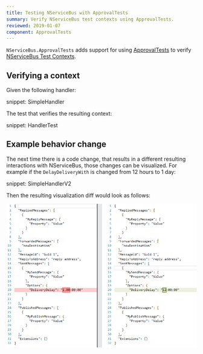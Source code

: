 ```yaml
---
title: Testing NServiceBus with ApprovalTests
summary: Verify NServiceBus test contexts using ApprovalTests.
reviewed: 2019-01-07
component: ApprovalTests
---
```



`NServiceBus.ApprovalTests` adds support for using [ApprovalTests](https://github.com/approvals/ApprovalTests.Net) to verify [NServiceBus Test Contexts](/samples/unit-testing/).


## Verifying a context

Given the following handler:

snippet: SimpleHandler

The test that verifies the resulting context:

snippet: HandlerTest


## Example behavior change

The next time there is a code change, that results in a different resulting interactions with NServiceBus, those changes can be visualized. For example if the `DelayDeliveryWith` is changed from 12 hours to 1 day:

snippet: SimpleHandlerV2

Then the resulting visualization diff would look as follows:


![visualization diff](approvaltests-diff.png)